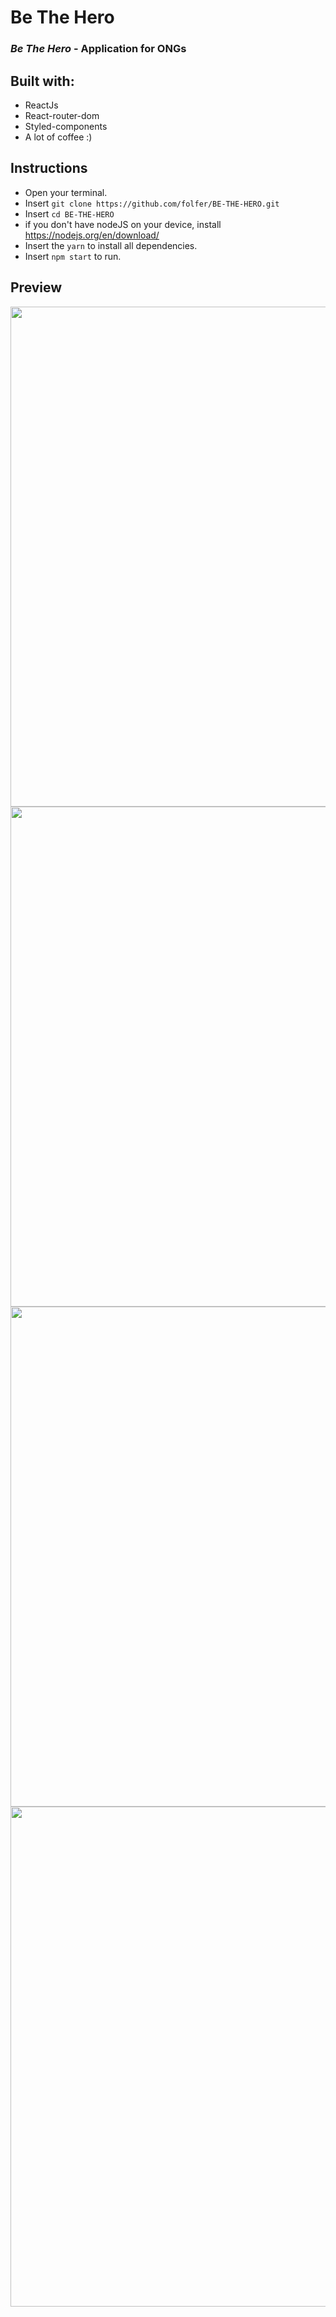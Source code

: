 # Be The Hero

### _Be The Hero_ - Application for ONGs

## Built with:
- ReactJs
- React-router-dom
- Styled-components
- A lot of coffee :)

## Instructions
- Open your terminal.
- Insert `git clone https://github.com/folfer/BE-THE-HERO.git`
- Insert `cd BE-THE-HERO`
- if you don't have nodeJS on your device, install https://nodejs.org/en/download/
- Insert the `yarn` to install all dependencies.
- Insert `npm start` to run.


## Preview

<div align="center">
  <img src="screenshots/firstpage.jpg" width="800">
  <img src="screenshots/register.jpg" width="800">
  <img src="screenshots/insidepage.jpg" width="800">
  <img src="screenshots/incident.jpg" width="800">
</div>
